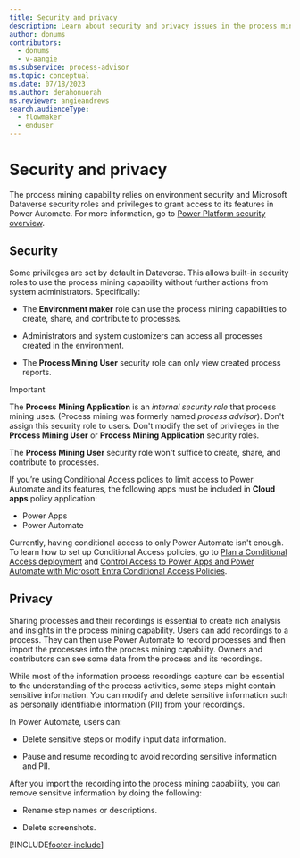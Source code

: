 ```yaml
---
title: Security and privacy
description: Learn about security and privacy issues in the process mining capability.
author: donums
contributors:
  - donums
  - v-aangie 
ms.subservice: process-advisor
ms.topic: conceptual
ms.date: 07/18/2023
ms.author: derahonuorah
ms.reviewer: angieandrews
search.audienceType: 
  - flowmaker
  - enduser
---
```


# Security and privacy

The process mining capability relies on environment security and Microsoft Dataverse security roles and privileges to grant access to its features in Power Automate. For more information, go to [Power Platform security overview](/power-platform/admin/wp-security).

## Security

Some privileges are set by default in Dataverse. This allows built-in security roles to use the process mining capability without further actions from system administrators. Specifically:

- The **Environment maker** role can use the process mining capabilities to create, share, and contribute to processes.

- Administrators and system customizers can access all processes created in the environment.

- The **Process Mining User** security role can only view created process reports.

> [!IMPORTANT]
> The **Process Mining Application** is an *internal security role* that process mining uses. (Process mining was formerly named *process advisor*). Don't assign this security role to users. Don't modify the set of privileges in the **Process Mining User** or **Process Mining Application** security roles.
>
> The **Process Mining User** security role won't suffice to create, share, and contribute to processes.
> 
> If you’re using Conditional Access polices to limit access to Power Automate and its features, the following apps must be included in **Cloud apps** policy application:
>
> - Power Apps
> - Power Automate
>
> Currently, having conditional access to only Power Automate isn't enough. To learn how to set up Conditional Access policies, go to [Plan a Conditional Access deployment](/azure/active-directory/conditional-access/plan-conditional-access) and [Control Access to Power Apps and Power Automate with Microsoft Entra Conditional Access Policies](https://devblogs.microsoft.com/premier-developer/control-access-to-power-apps-and-power-automate-with-azure-ad-conditional-access-policies/#:~:text=Control%20Access%20to%20Power%20Apps%20and%20Power%20Automate,a%20Conditional%20Access%20Policy.%20...%204%20Summary.%20).

## Privacy

Sharing processes and their recordings is essential to create rich analysis and insights in the process mining capability. Users can add recordings to a process. They can then use Power Automate to record processes and then import the processes into the process mining capability. Owners and contributors can see some data from the process and its recordings.

While most of the information process recordings capture can be essential to the understanding of the process activities, some steps might contain sensitive information. You can modify and delete sensitive information such as personally identifiable information (PII) from your recordings.

In Power Automate, users can:

- Delete sensitive steps or modify input data information.

- Pause and resume recording to avoid recording sensitive information and PII.

After you import the recording into the process mining capability, you can remove sensitive information by doing the following:

- Rename step names or descriptions.

- Delete screenshots.

[!INCLUDE[footer-include](includes/footer-banner.md)]